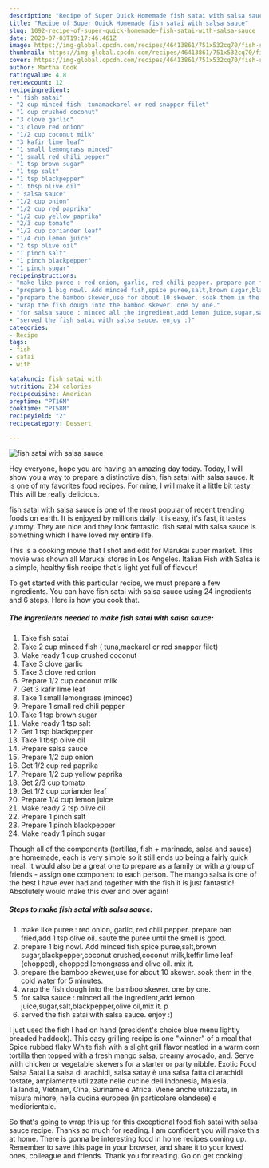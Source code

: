 ```yaml
---
description: "Recipe of Super Quick Homemade fish satai with salsa sauce"
title: "Recipe of Super Quick Homemade fish satai with salsa sauce"
slug: 1092-recipe-of-super-quick-homemade-fish-satai-with-salsa-sauce
date: 2020-07-03T19:17:46.461Z
image: https://img-global.cpcdn.com/recipes/46413861/751x532cq70/fish-satai-with-salsa-sauce-recipe-main-photo.jpg
thumbnail: https://img-global.cpcdn.com/recipes/46413861/751x532cq70/fish-satai-with-salsa-sauce-recipe-main-photo.jpg
cover: https://img-global.cpcdn.com/recipes/46413861/751x532cq70/fish-satai-with-salsa-sauce-recipe-main-photo.jpg
author: Martha Cook
ratingvalue: 4.8
reviewcount: 12
recipeingredient:
- " fish satai"
- "2 cup minced fish  tunamackarel or red snapper filet"
- "1 cup crushed coconut"
- "3 clove garlic"
- "3 clove red onion"
- "1/2 cup coconut milk"
- "3 kafir lime leaf"
- "1 small lemongrass minced"
- "1 small red chili pepper"
- "1 tsp brown sugar"
- "1 tsp salt"
- "1 tsp blackpepper"
- "1 tbsp olive oil"
- " salsa sauce"
- "1/2 cup onion"
- "1/2 cup red paprika"
- "1/2 cup yellow paprika"
- "2/3 cup tomato"
- "1/2 cup coriander leaf"
- "1/4 cup lemon juice"
- "2 tsp olive oil"
- "1 pinch salt"
- "1 pinch blackpepper"
- "1 pinch sugar"
recipeinstructions:
- "make like puree : red onion, garlic, red chili pepper. prepare pan fried,add 1 tsp olive oil. saute the puree until the smell is good."
- "prepare 1 big nowl. Add minced fish,spice puree,salt,brown sugar,blackpepper,coconut crushed,coconut milk,keffir lime leaf (chopped), chopped lemongrass and olive oil. mix it."
- "prepare the bamboo skewer,use for about 10 skewer. soak them in the cold water for 5 minutes."
- "wrap the fish dough into the bamboo skewer. one by one."
- "for salsa sauce : minced all the ingredient,add lemon juice,sugar,salt,blackpepper,olive oil,mix it.  p"
- "served the fish satai with salsa sauce. enjoy :)"
categories:
- Recipe
tags:
- fish
- satai
- with

katakunci: fish satai with 
nutrition: 234 calories
recipecuisine: American
preptime: "PT16M"
cooktime: "PT58M"
recipeyield: "2"
recipecategory: Dessert

---
```



![fish satai with salsa sauce](https://img-global.cpcdn.com/recipes/46413861/751x532cq70/fish-satai-with-salsa-sauce-recipe-main-photo.jpg)

Hey everyone, hope you are having an amazing day today. Today, I will show you a way to prepare a distinctive dish, fish satai with salsa sauce. It is one of my favorites food recipes. For mine, I will make it a little bit tasty. This will be really delicious.

fish satai with salsa sauce is one of the most popular of recent trending foods on earth. It is enjoyed by millions daily. It is easy, it's fast, it tastes yummy. They are nice and they look fantastic. fish satai with salsa sauce is something which I have loved my entire life.

This is a cooking movie that I shot and edit for Marukai super market. This movie was shown all Marukai stores in Los Angeles. Italian Fish with Salsa is a simple, healthy fish recipe that&#39;s light yet full of flavour!


To get started with this particular recipe, we must prepare a few ingredients. You can have fish satai with salsa sauce using 24 ingredients and 6 steps. Here is how you cook that.

<!--inarticleads1-->

##### The ingredients needed to make fish satai with salsa sauce:

1. Take  fish satai
1. Take 2 cup minced fish ( tuna,mackarel or red snapper filet)
1. Make ready 1 cup crushed coconut
1. Take 3 clove garlic
1. Take 3 clove red onion
1. Prepare 1/2 cup coconut milk
1. Get 3 kafir lime leaf
1. Take 1 small lemongrass (minced)
1. Prepare 1 small red chili pepper
1. Take 1 tsp brown sugar
1. Make ready 1 tsp salt
1. Get 1 tsp blackpepper
1. Take 1 tbsp olive oil
1. Prepare  salsa sauce
1. Prepare 1/2 cup onion
1. Get 1/2 cup red paprika
1. Prepare 1/2 cup yellow paprika
1. Get 2/3 cup tomato
1. Get 1/2 cup coriander leaf
1. Prepare 1/4 cup lemon juice
1. Make ready 2 tsp olive oil
1. Prepare 1 pinch salt
1. Prepare 1 pinch blackpepper
1. Make ready 1 pinch sugar


Though all of the components (tortillas, fish + marinade, salsa and sauce) are homemade, each is very simple so it still ends up being a fairly quick meal. It would also be a great one to prepare as a family or with a group of friends - assign one component to each person. The mango salsa is one of the best I have ever had and together with the fish it is just fantastic! Absolutely would make this over and over again! 

<!--inarticleads2-->

##### Steps to make fish satai with salsa sauce:

1. make like puree : red onion, garlic, red chili pepper. prepare pan fried,add 1 tsp olive oil. saute the puree until the smell is good.
1. prepare 1 big nowl. Add minced fish,spice puree,salt,brown sugar,blackpepper,coconut crushed,coconut milk,keffir lime leaf (chopped), chopped lemongrass and olive oil. mix it.
1. prepare the bamboo skewer,use for about 10 skewer. soak them in the cold water for 5 minutes.
1. wrap the fish dough into the bamboo skewer. one by one.
1. for salsa sauce : minced all the ingredient,add lemon juice,sugar,salt,blackpepper,olive oil,mix it.  p
1. served the fish satai with salsa sauce. enjoy :)


I just used the fish I had on hand (president&#39;s choice blue menu lightly breaded haddock). This easy grilling recipe is one &#34;winner&#34; of a meal that Spice rubbed flaky White fish with a slight grill flavor nestled in a warm corn tortilla then topped with a fresh mango salsa, creamy avocado, and. Serve with chicken or vegetable skewers for a starter or party nibble. Exotic Food Salsa Satai La salsa di arachidi, salsa satay è una salsa fatta di arachidi tostate, ampiamente utilizzate nelle cucine dell&#39;Indonesia, Malesia, Tailandia, Vietnam, Cina, Suriname e Africa. Viene anche utilizzata, in misura minore, nella cucina europea (in particolare olandese) e mediorientale. 

So that's going to wrap this up for this exceptional food fish satai with salsa sauce recipe. Thanks so much for reading. I am confident you will make this at home. There is gonna be interesting food in home recipes coming up. Remember to save this page in your browser, and share it to your loved ones, colleague and friends. Thank you for reading. Go on get cooking!
